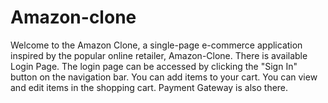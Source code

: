 # Amazon-clone
Welcome to the Amazon Clone, a single-page e-commerce application inspired by the popular online retailer, Amazon-Clone.
There is available Login Page.
The login page can be accessed by clicking the "Sign In" button on the navigation bar.
You can add items to your cart.
You can view and edit items in the shopping cart.
Payment Gateway is also there.
